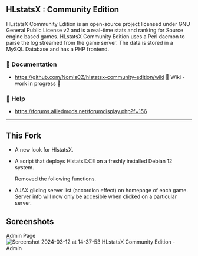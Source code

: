 ## HLstatsX : Community Edition


HLstatsX Community Edition is an open-source project licensed
under GNU General Public License v2 and is a real-time stats
and ranking for Source engine based games. HLstatsX Community
Edition uses a Perl daemon to parse the log streamed from the
game server. The data is stored in a MySQL Database and has
a PHP frontend.

### :book: Documentation
* https://github.com/NomisCZ/hlstatsx-community-edition/wiki 🚧 Wiki - work in progress 🚧
### :speech_balloon: Help
*  https://forums.alliedmods.net/forumdisplay.php?f=156
---
## This Fork
 - A new look for HlstatsX.
 - A script that deploys HlstatsX:CE on a freshly installed Debian 12 system.

   Removed the following functions.
 - AJAX gliding server list (accordion effect) on homepage of each game. Server info will now only be accesible when clicked on a particular server.


## Screenshots
Admin Page
![Screenshot 2024-03-12 at 14-37-53 HLstatsX Community Edition - Admin](https://github.com/jokurino/hlstatsx-community-edition-Revamp/assets/75618728/17d2fb27-ad36-48d4-a546-7c80cb28bde6)
